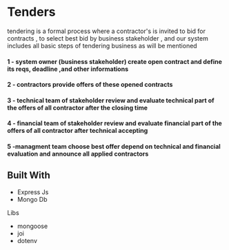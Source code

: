 # Tenders  
<p>tendering is a formal process where a contractor's is invited to bid for contracts ,
  to select best bid by business stakeholder , 
and our system includes all basic steps of tendering business as will be mentioned 

  <h4>1 - system owner (business stakeholder) create open contract and define its reqs, deadline ,and other informations  </h4>
  <h4>2 - contractors provide offers of these opened contracts  </h4>
  <h4>3 - technical team of stakeholder review and evaluate technical part of the offers of all contractor after the closing time   </h4>
  <h4>4 - financial team of stakeholder review and  evaluate  financial part of the offers of all contractor after technical accepting </h4>
  <h4>5 -managment team choose best offer depend on technical and financial evaluation and announce all applied contractors  </h4>

<h2>Built With</h2><ul><li>Express Js</li><li>Mongo Db</li></ul
<h2>Libs </h2><ul><li>mongoose</li><li>joi</li><li>dotenv</li></ul>



